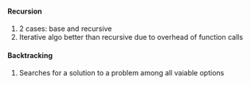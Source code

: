 #### Recursion

1. 2 cases: base and recursive
2. Iterative algo better than recursive due to overhead of function calls


#### Backtracking
1. Searches for a solution to a problem among all vaiable options